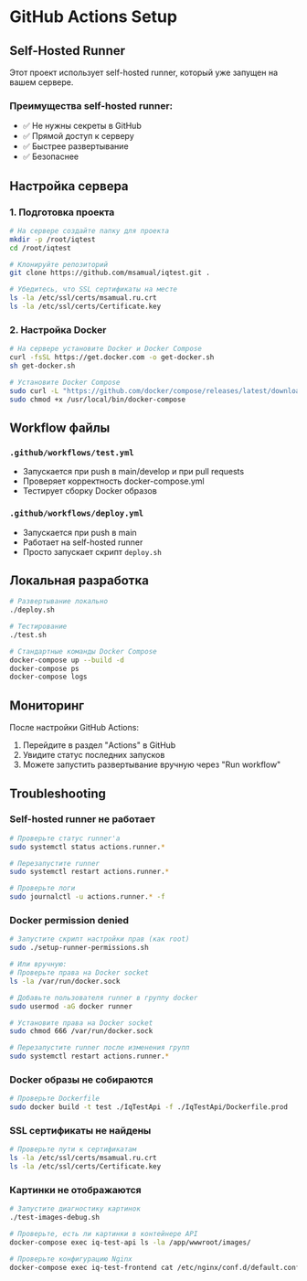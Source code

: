 # GitHub Actions Setup

## Self-Hosted Runner

Этот проект использует self-hosted runner, который уже запущен на вашем сервере.

### Преимущества self-hosted runner:
- ✅ Не нужны секреты в GitHub
- ✅ Прямой доступ к серверу
- ✅ Быстрее развертывание
- ✅ Безопаснее

## Настройка сервера

### 1. Подготовка проекта
```bash
# На сервере создайте папку для проекта
mkdir -p /root/iqtest
cd /root/iqtest

# Клонируйте репозиторий
git clone https://github.com/msamual/iqtest.git .

# Убедитесь, что SSL сертификаты на месте
ls -la /etc/ssl/certs/msamual.ru.crt
ls -la /etc/ssl/certs/Certificate.key
```

### 2. Настройка Docker
```bash
# На сервере установите Docker и Docker Compose
curl -fsSL https://get.docker.com -o get-docker.sh
sh get-docker.sh

# Установите Docker Compose
sudo curl -L "https://github.com/docker/compose/releases/latest/download/docker-compose-$(uname -s)-$(uname -m)" -o /usr/local/bin/docker-compose
sudo chmod +x /usr/local/bin/docker-compose
```

## Workflow файлы

### `.github/workflows/test.yml`
- Запускается при push в main/develop и при pull requests
- Проверяет корректность docker-compose.yml
- Тестирует сборку Docker образов

### `.github/workflows/deploy.yml`
- Запускается при push в main
- Работает на self-hosted runner
- Просто запускает скрипт `deploy.sh`

## Локальная разработка

```bash
# Развертывание локально
./deploy.sh

# Тестирование
./test.sh

# Стандартные команды Docker Compose
docker-compose up --build -d
docker-compose ps
docker-compose logs
```

## Мониторинг

После настройки GitHub Actions:
1. Перейдите в раздел "Actions" в GitHub
2. Увидите статус последних запусков
3. Можете запустить развертывание вручную через "Run workflow"

## Troubleshooting

### Self-hosted runner не работает
```bash
# Проверьте статус runner'а
sudo systemctl status actions.runner.*

# Перезапустите runner
sudo systemctl restart actions.runner.*

# Проверьте логи
sudo journalctl -u actions.runner.* -f
```

### Docker permission denied
```bash
# Запустите скрипт настройки прав (как root)
sudo ./setup-runner-permissions.sh

# Или вручную:
# Проверьте права на Docker socket
ls -la /var/run/docker.sock

# Добавьте пользователя runner в группу docker
sudo usermod -aG docker runner

# Установите права на Docker socket
sudo chmod 666 /var/run/docker.sock

# Перезапустите runner после изменения групп
sudo systemctl restart actions.runner.*
```

### Docker образы не собираются
```bash
# Проверьте Dockerfile
sudo docker build -t test ./IqTestApi -f ./IqTestApi/Dockerfile.prod
```

### SSL сертификаты не найдены
```bash
# Проверьте пути к сертификатам
ls -la /etc/ssl/certs/msamual.ru.crt
ls -la /etc/ssl/certs/Certificate.key
```

### Картинки не отображаются
```bash
# Запустите диагностику картинок
./test-images-debug.sh

# Проверьте, есть ли картинки в контейнере API
docker-compose exec iq-test-api ls -la /app/wwwroot/images/

# Проверьте конфигурацию Nginx
docker-compose exec iq-test-frontend cat /etc/nginx/conf.d/default.conf
```
